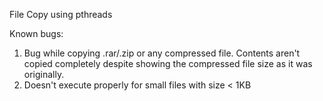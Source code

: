 File Copy using pthreads

Known bugs:
1. Bug while copying .rar/.zip or any compressed file. Contents aren't copied completely despite showing the compressed file size as it was originally.
2. Doesn't execute properly for small files with size < 1KB
